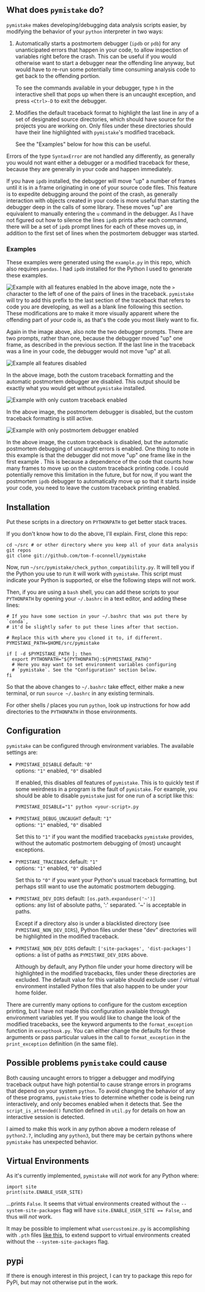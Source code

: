 
## What does `pymistake` do?

`pymistake` makes developing/debugging data analysis scripts easier, by
modifying the behavior of your `python` interpreter in two ways:
1. Automatically starts a postmortem debugger (`ipdb` or `pdb`) for any
   unanticipated errors that happen in your code, to allow inspection of
   variables right before the crash. This can be useful if you would otherwise 
   want to start a debugger near the offending line anyway, but would have to
   re-run some potentially time consuming analysis code to get back to the
   offending portion.

   To see the commands available in your debugger, type `h` in the interactive
   shell that pops up when there is an uncaught exception, and press `<Ctrl>-D`
   to exit the debugger.

2. Modifies the default traceback format to highlight the last line in any of a
   set of designated source directories, which should have source for the
   projects you are working on. Only files under these directories should have
   their line highlighted with `pymistake`'s modified traceback.

   See the "Examples" below for how this can be useful.

Errors of the type `SyntaxError` are not handled any differently, as generally
you would not want either a debugger or a modified traceback for these, because
they are generally in your code and happen immediately.

If you have `ipdb` installed, the debugger will move "up" a number of frames
until it is in a frame originating in one of your source code files. This
feature is to expedite debugging around the point of the crash, as generally
interaction with objects created in your code is more useful than starting the
debugger deep in the calls of some library. These moves "up" are equivalent to
manually entering the `u` command in the debugger. As I have not figured out how
to silence the lines `ipdb` prints after each command, there will be a set of
`ipdb` prompt lines for each of these moves up, in addition to the first set
of lines when the postmortem debugger was started.


### Examples

These examples were generated using the `example.py` in this repo, which also
requires `pandas`. I had `ipdb` installed for the Python I used to generate
these examples.

![Example with all features enabled](docs/screenshots/enabled.png)
In the above image, note the `>` character to the left of one of the pairs of
lines in the traceback. `pymistake` will try to add this prefix to the last
section of the traceback that refers to code you are developing, as well as a
blank line following this section. These modifications are to make it more
visually apparent where the offending part of *your* code is, as that's the code
you most likely want to fix.

Again in the image above, also note the two debugger prompts. There are two
prompts, rather than one, because the debugger moved "up" one frame, as
described in the previous section. If the last line in the traceback was a line
in your code, the debugger would not move "up" at all.

![Example all features disabled](docs/screenshots/disabled.png)

In the above image, both the custom traceback formatting and the automatic
postmortem debugger are disabled. This output should be exactly what you would
get without `pymistake` installed.

![Example with only custom traceback enabled](docs/screenshots/no_debugger.png)

In the above image, the postmortem debugger is disabled, but the custom
traceback formatting is still active.

![Example with only postmortem debugger enabled](docs/screenshots/no_traceback.png)

In the above image, the custom traceback is disabled, but the automatic
postmortem debugging of uncaught errors is enabled. One thing to note in this
example is that the debugger did not move "up" one frame like in the first
example . This is because a dependence of the code that counts how many frames
to move up on the custom traceback printing code. I could potentially remove
this limitation in the future, but for now, if you want the postmortem `ipdb`
debugger to automatically move up so that it starts inside your code, you need
to leave the custom traceback printing enabled.


## Installation
Put these scripts in a directory on `PYTHONPATH` to get better stack traces.

If you don't know how to do the above, I'll explain. First, clone this repo:
```
cd ~/src # or other directory where you keep all of your data analysis git repos
git clone git://github.com/tom-f-oconnell/pymistake
```

Now, run `~/src/pymistake/check_python_compatibility.py`. It will tell you if
the Python you use to run it will work with `pymistake`. This script must
indicate your Python is supported, or else the following steps will not work.

Then, if you are using a `bash` shell, you can add these scripts to your
`PYTHONPATH` by opening your `~/.bashrc` in a text editor, and adding these
lines:
```
# If you have some section in your ~/.bashrc that was put there by `conda`,
# it'd be slightly safer to put these lines after that section.

# Replace this with where you cloned it to, if different.
PYMISTAKE_PATH=$HOME/src/pymistake

if [ -d $PYMISTAKE_PATH ]; then
  export PYTHONPATH="${PYTHONPATH}:${PYMISTAKE_PATH}"
  # Here you may want to set environment variables configuring
  # `pymistake`. See the "Configuration" section below.
fi
```

So that the above changes to `~/.bashrc` take effect, either make a new
terminal, or run `source ~/.bashrc` in any existing terminals.

For other shells / places you run `python`, look up instructions for how add
directories to the `PYTHONPATH` in those environments.


## Configuration

`pymistake` can be configured through environment variables. The available
settings are:
- `PYMISTAKE_DISABLE` default: `"0"`  
   options: `"1"` enabled, `"0"` disabled

   If enabled, this disables *all* features of `pymistake`. This is to quickly
   test if some weirdness in a program is the fault of `pymistake`. For example,
   you should be able to disable `pymistake` just for one run of a script like
   this:
   ```
   PYMISTAKE_DISABLE="1" python <your-script>.py
   ```

- `PYMISTAKE_DEBUG_UNCAUGHT` default: `"1"`  
   options: `"1"` enabled, `"0"` disabled

   Set this to `"1"` if you want the modified tracebacks `pymistake` provides,
   without the automatic postmortem debugging of (most) uncaught exceptions.

- `PYMISTAKE_TRACEBACK` default: `"1"`  
   options: `"1"` enabled, `"0"` disabled

   Set this to `"0"` if you want your Python's usual traceback formatting, but
   perhaps still want to use the automatic postmortem debugging.

- `PYMISTAKE_DEV_DIRS` default: `[os.path.expanduser('~')]`  
   options: any list of absolute paths, ':' separated.
   '~' is acceptable in paths.

   Except if a directory also is under a blacklisted directory (see 
   `PYMISTAKE_NON_DEV_DIRS`), Python files under these "dev" directories
   will be highlighted in the modified traceback.

- `PYMISTAKE_NON_DEV_DIRS` default: `['site-packages', 'dist-packages']`  
   options: a list of paths as `PYMISTAKE_DEV_DIRS` above.

   Although by default, any Python file under your home directory will be 
   highlighted in the modified tracebacks, files under these directories are
   excluded. The default value for this variable should exclude user / virtual
   environment installed Python files that also happen to be under your home
   folder.

There are currently many options to configure for the custom exception printing,
but I have not made this configuration available through environment variables
yet. If you would like to change the look of the modified tracebacks, see the
keyword arguments to the `format_exception` function in `excepthook.py`. You can
either change the defaults for these arguments or pass particular values in the 
call to `format_exception` in the `print_exception` definition (in the same
file).


## Possible problems `pymistake` could cause

Both causing uncaught errors to trigger a debugger and modifying traceback
output have high potential to cause strange errors in programs that depend on
your system `python`. To avoid changing the behavior of any of these programs,
`pymistake` tries to determine whether code is being run interactively, and only
becomes enabled when it detects that. See the `script_is_attended()` function
defined in `util.py` for details on how an interactive session is detected.

I aimed to make this work in any python above a modern release of `python2.7`,
including any `python3`, but there may be certain pythons where `pymistake` has
unexpected behavior.


## Virtual Environments

As it's currently implemented, `pymistake` will *not* work for any Python where:
```
import site
print(site.ENABLE_USER_SITE)
```
...prints `False`. It seems that virtual environments created without the 
`--system-site-packages` flag will have `site.ENABLE_USER_SITE == False`, and
thus will *not* work.

It may be possible to implement what `usercustomize.py` is accomplishing with
`.pth` files [like this](https://stackoverflow.com/questions/40484942), to
extend support to virtual environments created without the
`--system-site-packages` flag.


## pypi

If there is enough interest in this project, I can try to package this repo for 
PyPi, but may not otherwise put in the work.

